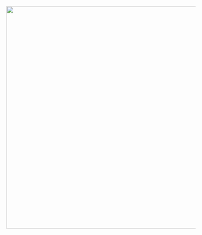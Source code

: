 <div align="center">
<img width="1102" height="591" alt="image" src="https://github.com/user-attachments/assets/f7137d78-b90a-47b6-a48b-3f1222f0ddd1" />
</div>